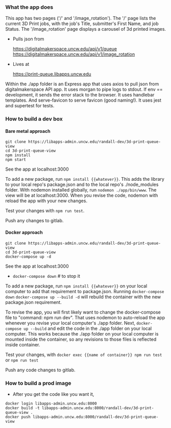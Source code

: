 ### What the app does

This app has two pages ('/' and '/image_rotation').  The '/' page lists the current 3D Print jobs, with the job's Title, submitter's First Name, and job Status.  The '/image_rotation' page displays a carousel of 3d printed images.

  - Pulls json from

    https://digitalmakerspace.uncw.edu/api/v1/queue 
    https://digitalmakerspace.uncw.edu/api/v1/image_rotation

  - Lives at

    https://print-queue.libapps.uncw.edu

Within the ./app folder is an Express app that uses axios to pull json from digitalmakerspace API app.  It uses morgan to pipe logs to stdout.  If env == development, it sends the error stack to the browser.  It uses handlebar templates.  And serve-favicon to serve favicon (good naming!).  It uses jest and supertest for tests.

### How to build a dev box

#### Bare metal approach

  ```
  git clone https://libapps-admin.uncw.edu/randall-dev/3d-print-queue-view
  cd 3d-print-queue-view
  npm install
  npm start
  ```

  See the app at localhost:3000

To add a new package, run `npm install {{whatever}}`.  This adds the library to your local repo's package.json and to the local repo's ./node_modules folder.  With nodemon installed globally, run `nodemon ./app/bin/www`.  The view will be at localhost:3000.  When you revise the code, nodemon with reload the app with your new changes.

Test your changes with `npm run test`.

Push any changes to gitlab.


#### Docker approach

  ```
  git clone https://libapps-admin.uncw.edu/randall-dev/3d-print-queue-view
  cd 3d-print-queue-view
  docker-compose up -d
  ```

  See the app at localhost:3000

  - `docker-compose down`  # to stop it

To add a new package, run `npm install {{whatever}}` on your local computer to add that requirement to package.json.  Running `docker-compose down` `docker-compose up --build -d` will rebuild the container with the new package.json requirement.

To revise the app, you will first likely want to change the docker-compose file to "command: npm run dev".  That uses nodemon to auto-reload the app whenever you revise your local computer's ./app folder. Next, `docker-compose up --build` and edit the code in the ./app folder on your local computer.  This works because the ./app folder on your local computer is mounted inside the container, so any revisions to those files is reflected inside container.

Test your changes, with `docker exec {{name of container}} npm run test` or `npm run test`

Push any code changes to gitlab.



### How to build a prod image

  - After you get the code like you want it,
  ```
  docker login libapps-admin.uncw.edu:8000
  docker build -t libapps-admin.uncw.edu:8000/randall-dev/3d-print-queue-view .
  docker push libapps-admin.uncw.edu:8000/randall-dev/3d-print-queue-view
  ```
